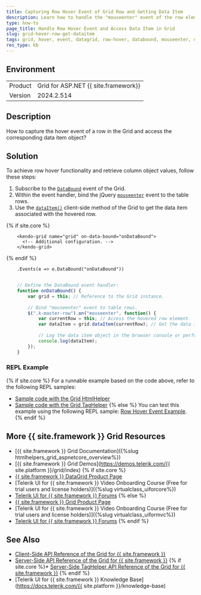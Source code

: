 ```yaml
---
title: Capturing Row Hover Event оf Grid Row and Getting Data Item
description: Learn how to handle the "mouseenter" event of the row element and access the current data item when using {{ site.product }} Grid.
type: how-to
page_title: Handle Row Hover Event and Access Data Item in Grid
slug: grid-hover-row-get-dataitem
tags: grid, hover, event, datagrid, row-hover, databound, mouseenter, dataitem, core, mvc
res_type: kb
---
```


## Environment

<table>
<tbody>
<tr>
<td>Product</td>
<td>Grid for ASP.NET {{ site.framework}}</td>
</tr>
<tr>
<td>Version</td>
<td>2024.2.514</td>
</tr>
</tbody>
</table>

## Description

How to capture the hover event of a row in the Grid and access the corresponding data item object? 

## Solution

To achieve row hover functionality and retrieve column object values, follow these steps:

1. Subscribe to the [`DataBound`](/api/kendo.mvc.ui.fluent/grideventbuilder#databoundsystemstring) event of the Grid.
2. Within the event handler, bind the jQuery [`mouseenter`](https://api.jquery.com/mouseenter/) event to the table rows.
3. Use the [`dataItem()`](https://docs.telerik.com/kendo-ui/api/javascript/ui/grid/methods/dataitem) client-side method of the Grid to get the data item associated with the hovered row.

{% if site.core %}
```TagHelper
    <kendo-grid name="grid" on-data-bound="onDataBound">
      <!-- Additional configuration. -->
    </kendo-grid>
```
{% endif %}

```HtmlHelper
    .Events(e => e.DataBound("onDataBound"))
```

```JavaScript
    
    // Define the DataBound event handler:
    function onDataBound() {
        var grid = this; // Reference to the Grid instance.
    
        // Bind "mouseenter" event to table rows.
        $(".k-master-row").on("mouseenter", function() {
            var currentRow = this; // Access the hovered row element.
            var dataItem = grid.dataItem(currentRow); // Get the data item of the row.
    
            // Log the data item object in the browser console or perform the desired action.
            console.log(dataItem);
        });
    }
```

### REPL Example
{% if site.core %}
For a runnable example based on the code above, refer to the following REPL samples:
* [Sample code with the Grid HtmlHelper](https://netcorerepl.telerik.com/wzOTmxOf4452tsp840)
* [Sample code with the Grid TagHelper](https://netcorerepl.telerik.com/mpYpmsFd29MHNCUn29)
{% else %}
You can test this example using the following REPL sample: [Row Hover Event Example](https://netcorerepl.telerik.com/wzOTmxOf4452tsp840).
{% endif %}

## More {{ site.framework }} Grid Resources
* [{{ site.framework }} Grid Documentation]({%slug htmlhelpers_grid_aspnetcore_overview%})
* [{{ site.framework }} Grid Demos](https://demos.telerik.com/{{ site.platform }}/grid/index)
{% if site.core %}
* [{{ site.framework }} DataGrid Product Page](https://www.telerik.com/aspnet-core-ui/grid)
* [Telerik UI for {{ site.framework }} Video Onboarding Course (Free for trial users and license holders)]({%slug virtualclass_uiforcore%})
* [Telerik UI for {{ site.framework }} Forums](https://www.telerik.com/forums/aspnet-core-ui)
{% else %}
* [{{ site.framework }} Grid Product Page](https://www.telerik.com/aspnet-mvc/grid)
* [Telerik UI for {{ site.framework }} Video Onboarding Course (Free for trial users and license holders)]({%slug virtualclass_uiformvc%})
* [Telerik UI for {{ site.framework }} Forums](https://www.telerik.com/forums/aspnet-mvc)
{% endif %}

## See Also
* [Client-Side API Reference of the Grid for {{ site.framework }}](https://docs.telerik.com/kendo-ui/api/javascript/ui/grid)
* [Server-Side API Reference of the Grid for {{ site.framework }}](/api/grid)
{% if site.core %}* [Server-Side TagHelper API Reference of the Grid for {{ site.framework }}](/api/taghelpers/grid) {% endif %}
* [Telerik UI for {{ site.framework }} Knowledge Base](https://docs.telerik.com/{{ site.platform }}/knowledge-base)
